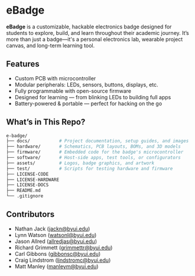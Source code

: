 # eBadge

**eBadge** is a customizable, hackable electronics badge designed for students to explore, build, and learn throughout their academic journey. It’s more than just a badge—it's a personal electronics lab, wearable project canvas, and long-term learning tool.

## Features

- Custom PCB with microcontroller 
- Modular peripherals: LEDs, sensors, buttons, displays, etc.
- Fully programmable with open-source firmware
- Designed for learning — from blinking LEDs to building full apps
- Battery-powered & portable — perfect for hacking on the go

## What’s in This Repo?

```bash
e-badge/
├── docs/           # Project documentation, setup guides, and images
├── hardware/       # Schematics, PCB layouts, BOMs, and 3D models
├── firmware/       # Embedded code for the badge's microcontroller
├── software/       # Host-side apps, test tools, or configurators
├── assets/         # Logos, badge graphics, and artwork
├── test/           # Scripts for testing hardware and firmware
├── LICENSE-CODE
├── LICENSE-HARDWARE
├── LICENSE-DOCS
├── README.md
└── .gitignore
```
## Contributors

- Nathan Jack (jackn@byui.edu)
- Lynn Watson (watsonl@byui.edu)
- Jason Allred (allredjas@byui.edu)
- Richard Grimmett (grimmettr@byui.edu)
- Carl Gibbons (gibbonsc@byui.edu)
- Craig Lindstrom (lindstromc@byui.edu)
- Matt Manley (manleym@byui.edu)
